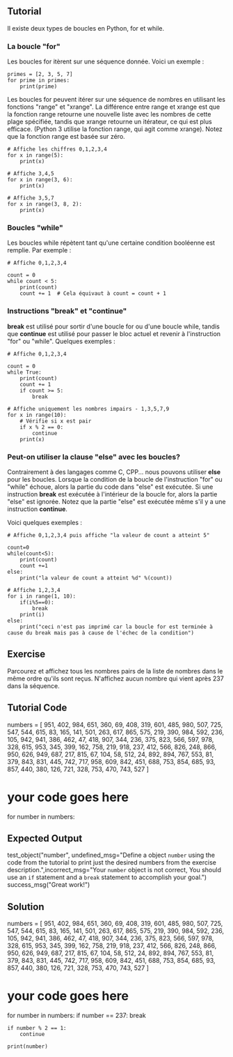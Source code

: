 Tutorial
--------

Il existe deux types de boucles en Python, for et while.

### La boucle "for"

Les boucles for itèrent sur une séquence donnée. Voici un exemple :

    primes = [2, 3, 5, 7]
    for prime in primes:
        print(prime)

Les boucles for peuvent itérer sur une séquence de nombres en utilisant les fonctions "range" et "xrange". La différence entre range et xrange est que la fonction range retourne une nouvelle liste avec les nombres de cette plage spécifiée, tandis que xrange retourne un itérateur, ce qui est plus efficace. (Python 3 utilise la fonction range, qui agit comme xrange). Notez que la fonction range est basée sur zéro.

    # Affiche les chiffres 0,1,2,3,4
    for x in range(5):
        print(x)

    # Affiche 3,4,5
    for x in range(3, 6):
        print(x)

    # Affiche 3,5,7
    for x in range(3, 8, 2):
        print(x)

### Boucles "while"

Les boucles while répètent tant qu'une certaine condition booléenne est remplie. Par exemple :

    # Affiche 0,1,2,3,4

    count = 0
    while count < 5:
        print(count)
        count += 1  # Cela équivaut à count = count + 1

### Instructions "break" et "continue"

**break** est utilisé pour sortir d'une boucle for ou d'une boucle while, tandis que **continue** est utilisé pour passer le bloc actuel et revenir à l'instruction "for" ou "while". Quelques exemples :

    # Affiche 0,1,2,3,4

    count = 0
    while True:
        print(count)
        count += 1
        if count >= 5:
            break

    # Affiche uniquement les nombres impairs - 1,3,5,7,9
    for x in range(10):
        # Vérifie si x est pair
        if x % 2 == 0:
            continue
        print(x)

### Peut-on utiliser la clause "else" avec les boucles?

Contrairement à des langages comme C, CPP... nous pouvons utiliser **else** pour les boucles. Lorsque la condition de la boucle de l'instruction "for" ou "while" échoue, alors la partie du code dans "else" est exécutée. Si une instruction **break** est exécutée à l'intérieur de la boucle for, alors la partie "else" est ignorée. Notez que la partie "else" est exécutée même s'il y a une instruction **continue**.

Voici quelques exemples :

    # Affiche 0,1,2,3,4 puis affiche "la valeur de count a atteint 5"

    count=0
    while(count<5):
        print(count)
        count +=1
    else:
        print("la valeur de count a atteint %d" %(count))

    # Affiche 1,2,3,4
    for i in range(1, 10):
        if(i%5==0):
            break
        print(i)
    else:
        print("ceci n'est pas imprimé car la boucle for est terminée à cause du break mais pas à cause de l'échec de la condition")

Exercise
--------

Parcourez et affichez tous les nombres pairs de la liste de nombres dans le même ordre qu'ils sont reçus. N'affichez aucun nombre qui vient après 237 dans la séquence.

Tutorial Code
-------------
numbers = [
    951, 402, 984, 651, 360, 69, 408, 319, 601, 485, 980, 507, 725, 547, 544,
    615, 83, 165, 141, 501, 263, 617, 865, 575, 219, 390, 984, 592, 236, 105, 942, 941,
    386, 462, 47, 418, 907, 344, 236, 375, 823, 566, 597, 978, 328, 615, 953, 345,
    399, 162, 758, 219, 918, 237, 412, 566, 826, 248, 866, 950, 626, 949, 687, 217,
    815, 67, 104, 58, 512, 24, 892, 894, 767, 553, 81, 379, 843, 831, 445, 742, 717,
    958, 609, 842, 451, 688, 753, 854, 685, 93, 857, 440, 380, 126, 721, 328, 753, 470,
    743, 527
]

# your code goes here
for number in numbers:

Expected Output
---------------

test_object("number", undefined_msg="Define a object `number` using the code from the tutorial to print just the desired numbers from the exercise description.",incorrect_msg="Your `number` object is not correct, You should use an `if` statement and a `break` statement to accomplish your goal.")
success_msg("Great work!")

Solution
--------

numbers = [
    951, 402, 984, 651, 360, 69, 408, 319, 601, 485, 980, 507, 725, 547, 544,
    615, 83, 165, 141, 501, 263, 617, 865, 575, 219, 390, 984, 592, 236, 105, 942, 941,
    386, 462, 47, 418, 907, 344, 236, 375, 823, 566, 597, 978, 328, 615, 953, 345,
    399, 162, 758, 219, 918, 237, 412, 566, 826, 248, 866, 950, 626, 949, 687, 217,
    815, 67, 104, 58, 512, 24, 892, 894, 767, 553, 81, 379, 843, 831, 445, 742, 717,
    958, 609, 842, 451, 688, 753, 854, 685, 93, 857, 440, 380, 126, 721, 328, 753, 470,
    743, 527
]

# your code goes here
for number in numbers:
    if number == 237:
        break

    if number % 2 == 1:
        continue

    print(number)